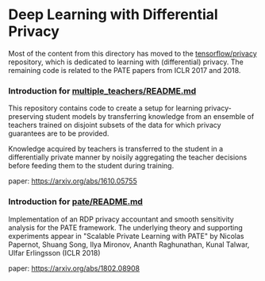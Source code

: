 # Deep Learning with Differential Privacy

Most of the content from this directory has moved to the [tensorflow/privacy](https://github.com/tensorflow/privacy) repository, which is dedicated to learning with (differential) privacy. The remaining code is related to the PATE papers from ICLR 2017 and 2018.

### Introduction for [multiple_teachers/README.md](multiple_teachers/README.md)

This repository contains code to create a setup for learning privacy-preserving 
student models by transferring knowledge from an ensemble of teachers trained 
on disjoint subsets of the data for which privacy guarantees are to be provided.

Knowledge acquired by teachers is transferred to the student in a differentially
private manner by noisily aggregating the teacher decisions before feeding them
to the student during training.

paper: https://arxiv.org/abs/1610.05755

### Introduction for [pate/README.md](pate/README.md)

Implementation of an RDP privacy accountant and smooth sensitivity analysis for the PATE framework. The underlying theory and supporting experiments appear in "Scalable Private Learning with PATE" by Nicolas Papernot, Shuang Song, Ilya Mironov, Ananth Raghunathan, Kunal Talwar, Ulfar Erlingsson (ICLR 2018) 

paper: https://arxiv.org/abs/1802.08908

